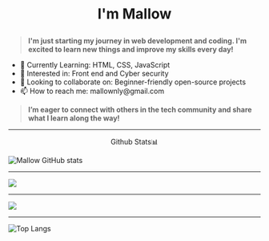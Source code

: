 <html>
<head>
  
</head>


<body>

# <p id="suki" align="center">I'm Mallow</p>
<blockquote><strong>I'm just starting my journey in web development and coding. I'm excited to learn new things and improve my skills every day!</strong></blockquote>

<ul>
<li>🌱 Currently Learning: HTML, CSS, JavaScript</li>
<li>👀 Interested in: Front end and Cyber security</li>
<li>🤝 Looking to collaborate on: Beginner-friendly open-source projects</li>
<li>📫 How to reach me: mallownly@gmail.com</li>
</ul>
<blockquote> <strong> I’m eager to connect with others in the tech community and share what I learn along the way!</strong> </blockquote>

_____

<p align="center"> Github Stats📊

![Mallow GitHub stats](https://github-readme-stats.vercel.app/api?username=malfurra&show_icons=true&theme=tokyonight)

___


![](https://github-readme-streak-stats.herokuapp.com/?user=malfurra&theme=tokyonight&hide_border=true)<br/>
___
![](http://github-profile-summary-cards.vercel.app/api/cards/profile-details?username=malfurra&theme=tokyonight)
___

![Top Langs](https://github-readme-stats.vercel.app/api/top-langs/?username=malfurra&langs_count=8&theme=tokyonight)
</p>

</body>
</html>